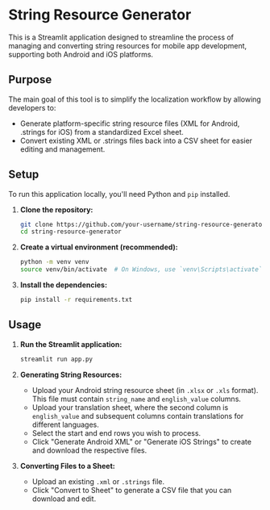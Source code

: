 # String Resource Generator

This is a Streamlit application designed to streamline the process of managing and converting string resources for mobile app development, supporting both Android and iOS platforms.

## Purpose

The main goal of this tool is to simplify the localization workflow by allowing developers to:

-   Generate platform-specific string resource files (XML for Android, .strings for iOS) from a standardized Excel sheet.
-   Convert existing XML or .strings files back into a CSV sheet for easier editing and management.

## Setup

To run this application locally, you'll need Python and `pip` installed.

1.  **Clone the repository:**
    ```bash
    git clone https://github.com/your-username/string-resource-generator.git
    cd string-resource-generator
    ```

2.  **Create a virtual environment (recommended):**
    ```bash
    python -m venv venv
    source venv/bin/activate  # On Windows, use `venv\Scripts\activate`
    ```

3.  **Install the dependencies:**
    ```bash
    pip install -r requirements.txt
    ```

## Usage

1.  **Run the Streamlit application:**
    ```bash
    streamlit run app.py
    ```

2.  **Generating String Resources:**
    -   Upload your Android string resource sheet (in `.xlsx` or `.xls` format). This file must contain `string_name` and `english_value` columns.
    -   Upload your translation sheet, where the second column is `english_value` and subsequent columns contain translations for different languages.
    -   Select the start and end rows you wish to process.
    -   Click "Generate Android XML" or "Generate iOS Strings" to create and download the respective files.

3.  **Converting Files to a Sheet:**
    -   Upload an existing `.xml` or `.strings` file.
    -   Click "Convert to Sheet" to generate a CSV file that you can download and edit.
